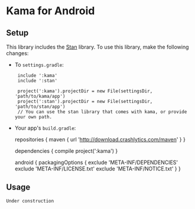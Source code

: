 Kama for Android
================

Setup
-----

This library includes the [Stan](https://bitbucket.org/Label305/stan-android) library.
To use this library, make the following changes:

 * To `settings.gradle`:

        include ':kama'
        include ':stan'

        project(':kama').projectDir = new File(settingsDir, 'path/to/kama/app')
        project(':stan').projectDir = new File(settingsDir, 'path/to/stan/app')
        // You can use the stan library that comes with kama, or provide your own path.

 * Your app's `build.gradle`:



     repositories {
         maven { url 'http://download.crashlytics.com/maven' }
     }

     dependencies {
         compile project(':kama')
     }

     android {
         packagingOptions {
             exclude 'META-INF/DEPENDENCIES'
             exclude 'META-INF/LICENSE.txt'
             exclude 'META-INF/NOTICE.txt'
         }
     }

Usage
-----
`Under construction`